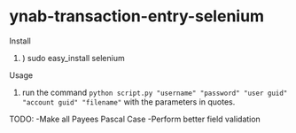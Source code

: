 # ynab-transaction-entry-selenium

Install

1. ) sudo easy_install selenium

Usage
1. run the command `python script.py "username" "password" "user guid" "account guid" "filename"` with the parameters in quotes.

TODO:
-Make all Payees Pascal Case
-Perform better field validation